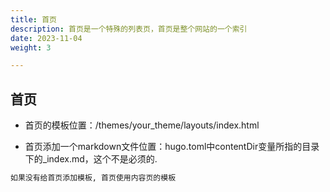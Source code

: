 ```yaml
---
title: 首页
description: 首页是一个特殊的列表页，首页是整个网站的一个索引
date: 2023-11-04
weight: 3

---
```


## 首页
- 首页的模板位置：/themes/your_theme/layouts/index.html

- 首页添加一个markdown文件位置：hugo.toml中contentDir变量所指的目录下的_index.md，这个不是必须的.

```sql
如果没有给首页添加模板, 首页使用内容页的模板


```

